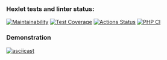 ### Hexlet tests and linter status:
[![Maintainability](https://api.codeclimate.com/v1/badges/b9402a6639aeed5d824e/maintainability)](https://codeclimate.com/github/KulikovRV/php-project-lvl2/maintainability)
[![Test Coverage](https://api.codeclimate.com/v1/badges/b9402a6639aeed5d824e/test_coverage)](https://codeclimate.com/github/KulikovRV/php-project-lvl2/test_coverage)
[![Actions Status](https://github.com/KulikovRV/php-project-lvl2/workflows/hexlet-check/badge.svg)](https://github.com/KulikovRV/php-project-lvl2/actions)
[![PHP CI](https://github.com/KulikovRV/php-project-lvl2/actions/workflows/workflow.yml/badge.svg)](https://github.com/KulikovRV/php-project-lvl2/actions/workflows/workflow.yml)

### Demonstration
[![asciicast](https://asciinema.org/a/430795.svg)](https://asciinema.org/a/430795)